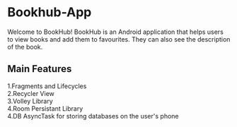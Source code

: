 # Bookhub-App
Welcome to BookHub! BookHub is an Android application that helps users to view books and add them to favourites. They can also see the description of the book.


## Main Features
1.Fragments and Lifecycles</br>
2.Recycler View</br>
3.Volley Library</br>
4.Room Persistant Library</br>
4.DB AsyncTask for storing databases on the user's phone</br>
